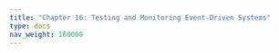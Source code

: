 ```yaml
---
title: "Chapter 16: Testing and Monitoring Event-Driven Systems"
type: docs
nav_weight: 160000
---
```

